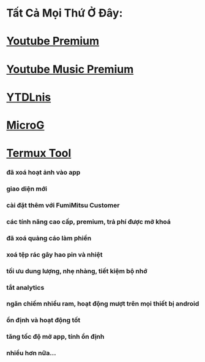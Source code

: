 
# Tất Cả Mọi Thứ Ở Đây: 


# [Youtube Premium](https://github.com/manhokok/ytb-premium/releases/tag/V562)

# [Youtube Music Premium](https://github.com/manhokok/Home/releases/download/5.6.2/Music-premium-v8.05.51-patches-5.6.2.apk)

# [YTDLnis](https://github.com/manhokok/Home/releases/download/5.6.2/YTDLnis-1.8.4.apk)


# [MicroG](https://github.com/ReVanced/GmsCore/releases/)

# [Termux Tool](https://github.com/manhokok/ToolSdcard/)
### đã xoá hoạt ảnh vào app
### giao diện mới
### cài đặt thêm với FumiMitsu Customer
### các tính năng cao cấp, premium, trả phí được mở khoá
### đã xoá quảng cáo làm phiền
### xoá tệp rác gây hao pin và nhiệt
### tối ưu dung lượng, nhẹ nhàng, tiết kiệm bộ nhớ
### tắt analytics
### ngăn chiếm nhiều ram, hoạt động mượt trên mọi thiết bị android
### ổn định và hoạt động tốt
### tăng tốc độ mở app, tính ổn định
### nhiều hơn nữa...
